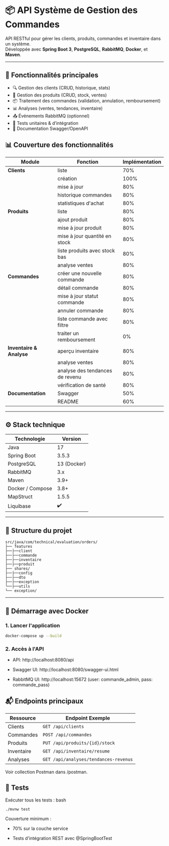 # 📦 API Système de Gestion des Commandes

API RESTful pour gérer les clients, produits, commandes et inventaire dans un système.  
Développée avec **Spring Boot 3**, **PostgreSQL**, **RabbitMQ**, **Docker**, et **Maven**.

---

## 🚀 Fonctionnalités principales

- 🔍 Gestion des clients (CRUD, historique, stats)
- 🛒 Gestion des produits (CRUD, stock, ventes)
- 📦 Traitement des commandes (validation, annulation, remboursement)
- 📊 Analyses (ventes, tendances, inventaire)
- 📤 Événements RabbitMQ (optionnel)
- 🧪 Tests unitaires & d’intégration
- 📄 Documentation Swagger/OpenAPI

## 📊 Couverture des fonctionnalités

| Module                  | Fonction                                   | Implémentation |
|-------------------------|--------------------------------------------|----------------|
| **Clients**             | liste                                      | 70%            |
|                         | création                                   | 100%           |
|                         | mise à jour                                | 80%            |
|                         | historique commandes                       | 80%            |
|                         | statistiques d'achat                       | 80%            |
| **Produits**            | liste                                      | 80%            |
|                         | ajout produit                              | 80%            |
|                         | mise à jour produit                        | 80%            |
|                         | mise à jour quantité en stock              | 80%            |
|                         | liste produits avec stock bas              | 80%            |
|                         | analyse ventes                             | 80%            |
| **Commandes**           | créer une nouvelle commande                | 80%            |
|                         | détail commande                            | 80%            |
|                         | mise à jour statut commande                | 80%            |
|                         | annuler commande                           | 80%            |
|                         | liste commande avec filtre                 | 80%            |
|                         | traiter un remboursement                   | 0%             |
| **Inventaire & Analyse**| aperçu inventaire                          | 80%            |
|                         | analyse ventes                             | 80%            |
|                         | analyse des tendances de revenu            | 80%            |
|                         | vérification de santé                      | 80%            |
| **Documentation**       | Swagger                                    | 50%            |
|                         | README                                     | 60%            |


---

## ⚙️ Stack technique

| Technologie      | Version     |
|------------------|-------------|
| Java             | 17          |
| Spring Boot      | 3.5.3       |
| PostgreSQL       | 13 (Docker) |
| RabbitMQ         | 3.x         |
| Maven            | 3.9+        |
| Docker / Compose | 3.8+        |
| MapStruct        | 1.5.5       |
| Liquibase        | ✔️           |

---

## 📁 Structure du projet
```
src/java/com/technical/evaluation/orders/
├── features
├──├──client
├──├──commande
├──├──inventaire
├──├──produit
├── shares/
├──├──config
├──├──dto
├──├──exception
└──├──utils
└── exception/
```

---

## 🐳 Démarrage avec Docker

### 1. Lancer l'application

```bash
docker-compose up --build
```

### 2. Accès à l'API
- API: http://localhost:8080/api

- Swagger UI: http://localhost:8080/swagger-ui.html

- RabbitMQ UI: http://localhost:15672 (user: commande_admin, pass: commande_pass)

## 📬 Endpoints principaux

| Ressource  | Endpoint Exemple                      |
| ---------- | ------------------------------------- |
| Clients    | `GET /api/clients`                    |
| Commandes  | `POST /api/commandes`                 |
| Produits   | `PUT /api/produits/{id}/stock`        |
| Inventaire | `GET /api/inventaire/resume`          |
| Analyses   | `GET /api/analyses/tendances-revenus` |

Voir collection Postman dans /postman.

## 🧪 Tests
Exécuter tous les tests :
bash
```
./mvnw test
```

Couverture minimum :

- 70% sur la couche service

- Tests d’intégration REST avec @SpringBootTest

